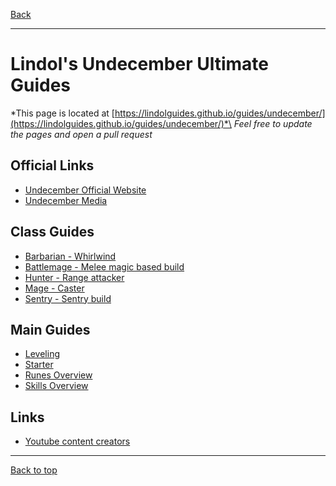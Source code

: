 [Back](../)

----

# Lindol's Undecember Ultimate Guides

*This page is located at [https://lindolguides.github.io/guides/undecember/](https://lindolguides.github.io/guides/undecember/)*\
*Feel free to update the pages and open a pull request*


## Official Links
- [Undecember Official Website](https://undecember.line.games/)
- [Undecember Media](https://undecember.line.games/#sixPage)

## Class Guides
- [Barbarian - Whirlwind](./)
- [Battlemage - Melee magic based build](./)
- [Hunter - Range attacker](./)
- [Mage - Caster](./)
- [Sentry - Sentry build](./)

## Main Guides
- [Leveling](./leveling/)
- [Starter](./)
- [Runes Overview](./runes/)
- [Skills Overview](./)

## Links
- [Youtube content creators](./)

----

[Back to top](./#)
